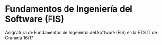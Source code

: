 # Fundamentos de Ingeniería del Software (FIS)
Asignatura de Fundamentos de Ingeniería del Software (FIS) en la ETSIIT de Granada 16/17
